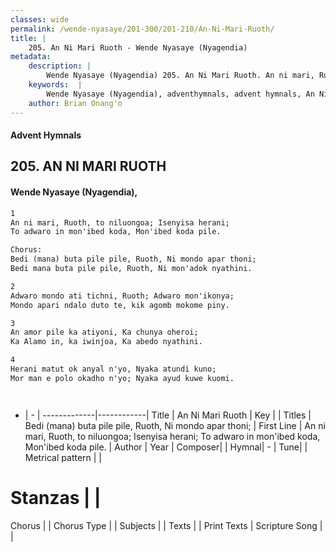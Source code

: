 ```yaml
---
classes: wide
permalink: /wende-nyasaye/201-300/201-210/An-Ni-Mari-Ruoth/
title: |
    205. An Ni Mari Ruoth - Wende Nyasaye (Nyagendia)
metadata:
    description: |
        Wende Nyasaye (Nyagendia) 205. An Ni Mari Ruoth. An ni mari, Ruoth, to niluongoa; Isenyisa herani; To adwaro in mon'ibed koda, Mon'ibed koda pile.  Chorus: Bedi (mana) buta pile pile, Ruoth, Ni mondo apar thoni; Bedi mana buta pile pile, Ruoth, Ni mon'adok nyathini.  
    keywords:  |
        Wende Nyasaye (Nyagendia), adventhymnals, advent hymnals, An Ni Mari Ruoth, An ni mari, Ruoth, to niluongoa; Isenyisa herani; To adwaro in mon'ibed koda, Mon'ibed koda pile.. Bedi (mana) buta pile pile, Ruoth, Ni mondo apar thoni;
    author: Brian Onang'o
---
```


#### Advent Hymnals
## 205. AN NI MARI RUOTH
####  Wende Nyasaye (Nyagendia),

```txt
1
An ni mari, Ruoth, to niluongoa; Isenyisa herani;
To adwaro in mon'ibed koda, Mon'ibed koda pile.

Chorus:
Bedi (mana) buta pile pile, Ruoth, Ni mondo apar thoni;
Bedi mana buta pile pile, Ruoth, Ni mon'adok nyathini.

2
Adwaro mondo ati tichni, Ruoth; Adwaro mon'ikonya;
Mondo apari ndalo duto te, kik agomb mokome piny.

3
An amor pile ka atiyoni, Ka chunya oheroi;
Ka Alamo in, ka iwinjoa, Ka abedo nyathini.

4
Herani matut ok anyal n'yo, Nyaka atundi kuno;
Mor man e polo okadho n'yo; Nyaka ayud kuwe kuomi.




```

- |   -  |
-------------|------------|
Title | An Ni Mari Ruoth |
Key |  |
Titles | Bedi (mana) buta pile pile, Ruoth, Ni mondo apar thoni; |
First Line | An ni mari, Ruoth, to niluongoa; Isenyisa herani; To adwaro in mon'ibed koda, Mon'ibed koda pile. |
Author | 
Year | 
Composer| |
Hymnal|  - |
Tune|  |
Metrical pattern | |
# Stanzas |  |
Chorus |  |
Chorus Type |  |
Subjects | |
Texts |  |
Print Texts | 
Scripture Song |  |
    
